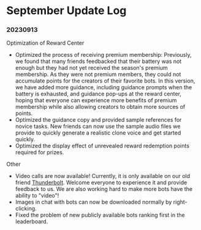 # September Update Log

### 20230913

Optimization of Reward Center

* Optimized the process of receiving premium membership: Previously, we found that many friends feedbacked that their battery was not enough but they had not yet received the season's premium membership. As they were not premium members, they could not accumulate points for the creators of their favorite bots. In this version, we have added more guidance, including guidance prompts when the battery is exhausted, and guidance pop-ups at the reward center, hoping that everyone can experience more benefits of premium membership while also allowing creators to obtain more sources of points.
* Optimized the guidance copy and provided sample references for novice tasks. New friends can now use the sample audio files we provide to quickly generate a realistic clone voice and get started quickly.
* Optimized the display effect of unrevealed reward redemption points required for prizes.

Other

* Video calls are now available! Currently, it is only available on our old friend [Thunderbolt](https://app.myshell.ai/botshare/6958). Welcome everyone to experience it and provide feedback to us. We are also working hard to make more bots have the ability to "video"!
* Images in chat with bots can now be downloaded normally by right-clicking.
* Fixed the problem of new publicly available bots ranking first in the leaderboard.
